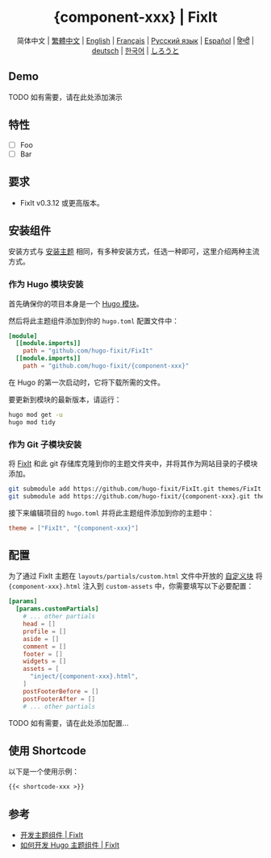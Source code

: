 <!-- markdownlint-disable-file MD033 MD041 -->
<h1 align="center">{component-xxx} | FixIt</h1>

<!-- TODO 如有需要，请在此处添加图片 -->

<div align="center" class="ignore">
  <p><!-- TODO 如有需要，请在此处添加描述 --></p>
  简体中文 |
  <a href="https://fixit.lruihao.cn/zh-cn/ecosystem/hugo-fixit/{component-xxx}/?lang=chinese_traditional">繁體中文</a> |
  <a href="/README.en.md">English</a> |
  <a href="https://fixit.lruihao.cn/ecosystem/hugo-fixit/{component-xxx}/?lang=french">Français</a> |
  <a href="https://fixit.lruihao.cn/ecosystem/hugo-fixit/{component-xxx}/?lang=russian">Русский язык</a> |
  <a href="https://fixit.lruihao.cn/ecosystem/hugo-fixit/{component-xxx}/?lang=spanish">Español</a> |
  <a href="https://fixit.lruihao.cn/ecosystem/hugo-fixit/{component-xxx}/?lang=hindi">हिन्दी</a> |
  <a href="https://fixit.lruihao.cn/ecosystem/hugo-fixit/{component-xxx}/?lang=german">deutsch</a> |
  <a href="https://fixit.lruihao.cn/ecosystem/hugo-fixit/{component-xxx}/?lang=korean">한국어</a> |
  <a href="https://fixit.lruihao.cn/ecosystem/hugo-fixit/{component-xxx}/?lang=japanese">しろうと</a>
</div>

## Demo

TODO 如有需要，请在此处添加演示

## 特性

- [ ] Foo
- [ ] Bar

## 要求

- FixIt v0.3.12 或更高版本。

## 安装组件

安装方式与 [安装主题](https://fixit.lruihao.cn/zh-cn/documentation/installation/) 相同，有多种安装方式，任选一种即可，这里介绍两种主流方式。

### 作为 Hugo 模块安装

首先确保你的项目本身是一个 [Hugo 模块](https://gohugo.io/hugo-modules/use-modules/#initialize-a-new-module)。

然后将此主题组件添加到你的 `hugo.toml` 配置文件中：

```toml
[module]
  [[module.imports]]
    path = "github.com/hugo-fixit/FixIt"
  [[module.imports]]
    path = "github.com/hugo-fixit/{component-xxx}"
```

在 Hugo 的第一次启动时，它将下载所需的文件。

要更新到模块的最新版本，请运行：

```bash
hugo mod get -u
hugo mod tidy
```

### 作为 Git 子模块安装

将 [FixIt](https://github.com/hugo-fixit/FixIt) 和此 git 存储库克隆到你的主题文件夹中，并将其作为网站目录的子模块添加。

```bash
git submodule add https://github.com/hugo-fixit/FixIt.git themes/FixIt
git submodule add https://github.com/hugo-fixit/{component-xxx}.git themes/{component-xxx}
```

接下来编辑项目的 `hugo.toml` 并将此主题组件添加到你的主题中：

```toml
theme = ["FixIt", "{component-xxx}"]
```

## 配置

为了通过 FixIt 主题在 `layouts/partials/custom.html` 文件中开放的 [自定义块](https://fixit.lruihao.cn/references/blocks/) 将 `{component-xxx}.html` 注入到 `custom-assets` 中，你需要填写以下必要配置：

```toml
[params]
  [params.customPartials]
    # ... other partials
    head = []
    profile = []
    aside = []
    comment = []
    footer = []
    widgets = []
    assets = [
      "inject/{component-xxx}.html",
    ]
    postFooterBefore = []
    postFooterAfter = []
    # ... other partials
```

TODO 如有需要，请在此处添加配置...

## 使用 Shortcode

以下是一个使用示例：

```markdown
{{< shortcode-xxx >}}
```

## 参考

- [开发主题组件 | FixIt](https://fixit.lruihao.cn/contributing/components/)
- [如何开发 Hugo 主题组件 | FixIt](https://fixit.lruihao.cn/components/dev-component/)
